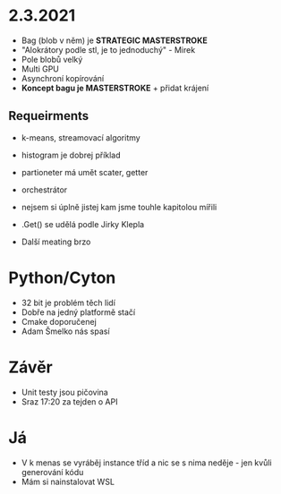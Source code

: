 # 2.3.2021

- Bag (blob v něm) je **STRATEGIC MASTERSTROKE**
- "Alokrátory podle stl, je to jednoduchý" - Mirek
- Pole blobů velký
- Multi GPU
- Asynchroní kopírování
- **Koncept bagu je MASTERSTROKE** + přidat krájení

## Requeirments
- k-means, streamovací algoritmy
- histogram je dobrej příklad
- partioneter má umět scater, getter
- orchestrátor
- nejsem si úplně jistej kam jsme touhle kapitolou mířili

- .Get() se udělá podle Jirky Klepla
- Další meating brzo


# Python/Cyton
- 32 bit je problém těch lidí
- Dobře na jedný platformě stačí
- Cmake doporučenej
- Adam Šmelko nás spasí

# Závěr
- Unit testy jsou pičovina
- Sraz 17:20 za tejden o API

# Já
- V k menas se vyráběj instance tříd a nic se s nima neděje - jen kvůli generování kódu
- Mám si nainstalovat WSL
